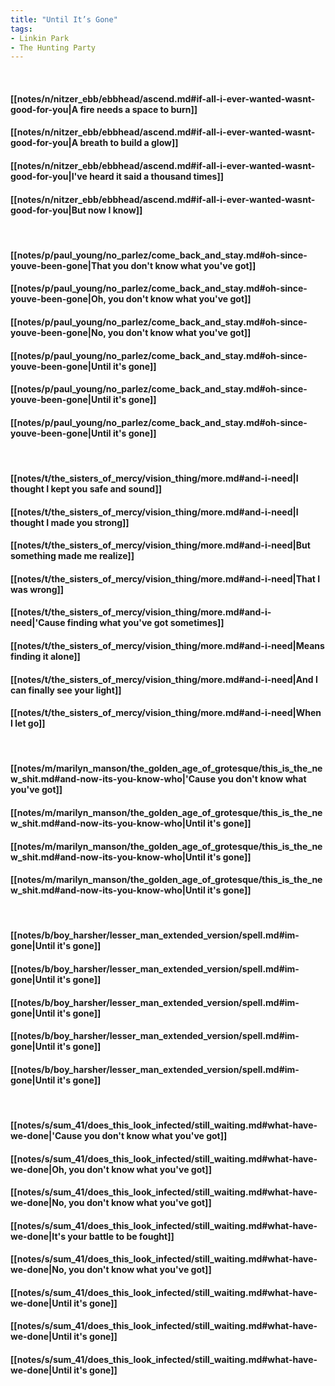```yaml
---
title: "Until It’s Gone"
tags:
- Linkin Park
- The Hunting Party
---
```

&nbsp;
#### [[notes/n/nitzer_ebb/ebbhead/ascend.md#if-all-i-ever-wanted-wasnt-good-for-you|A fire needs a space to burn]]
#### [[notes/n/nitzer_ebb/ebbhead/ascend.md#if-all-i-ever-wanted-wasnt-good-for-you|A breath to build a glow]]
#### [[notes/n/nitzer_ebb/ebbhead/ascend.md#if-all-i-ever-wanted-wasnt-good-for-you|I've heard it said a thousand times]]
#### [[notes/n/nitzer_ebb/ebbhead/ascend.md#if-all-i-ever-wanted-wasnt-good-for-you|But now I know]]
&nbsp;
#### [[notes/p/paul_young/no_parlez/come_back_and_stay.md#oh-since-youve-been-gone|That you don't know what you've got]]
#### [[notes/p/paul_young/no_parlez/come_back_and_stay.md#oh-since-youve-been-gone|Oh, you don't know what you've got]]
#### [[notes/p/paul_young/no_parlez/come_back_and_stay.md#oh-since-youve-been-gone|No, you don't know what you've got]]
#### [[notes/p/paul_young/no_parlez/come_back_and_stay.md#oh-since-youve-been-gone|Until it's gone]]
#### [[notes/p/paul_young/no_parlez/come_back_and_stay.md#oh-since-youve-been-gone|Until it's gone]]
#### [[notes/p/paul_young/no_parlez/come_back_and_stay.md#oh-since-youve-been-gone|Until it's gone]]
&nbsp;
#### [[notes/t/the_sisters_of_mercy/vision_thing/more.md#and-i-need|I thought I kept you safe and sound]]
#### [[notes/t/the_sisters_of_mercy/vision_thing/more.md#and-i-need|I thought I made you strong]]
#### [[notes/t/the_sisters_of_mercy/vision_thing/more.md#and-i-need|But something made me realize]]
#### [[notes/t/the_sisters_of_mercy/vision_thing/more.md#and-i-need|That I was wrong]]
#### [[notes/t/the_sisters_of_mercy/vision_thing/more.md#and-i-need|'Cause finding what you've got sometimes]]
#### [[notes/t/the_sisters_of_mercy/vision_thing/more.md#and-i-need|Means finding it alone]]
#### [[notes/t/the_sisters_of_mercy/vision_thing/more.md#and-i-need|And I can finally see your light]]
#### [[notes/t/the_sisters_of_mercy/vision_thing/more.md#and-i-need|When I let go]]
&nbsp;
#### [[notes/m/marilyn_manson/the_golden_age_of_grotesque/this_is_the_new_shit.md#and-now-its-you-know-who|'Cause you don't know what you've got]]
#### [[notes/m/marilyn_manson/the_golden_age_of_grotesque/this_is_the_new_shit.md#and-now-its-you-know-who|Until it's gone]]
#### [[notes/m/marilyn_manson/the_golden_age_of_grotesque/this_is_the_new_shit.md#and-now-its-you-know-who|Until it's gone]]
#### [[notes/m/marilyn_manson/the_golden_age_of_grotesque/this_is_the_new_shit.md#and-now-its-you-know-who|Until it's gone]]
&nbsp;
#### [[notes/b/boy_harsher/lesser_man_extended_version/spell.md#im-gone|Until it's gone]]
#### [[notes/b/boy_harsher/lesser_man_extended_version/spell.md#im-gone|Until it's gone]]
#### [[notes/b/boy_harsher/lesser_man_extended_version/spell.md#im-gone|Until it's gone]]
#### [[notes/b/boy_harsher/lesser_man_extended_version/spell.md#im-gone|Until it's gone]]
#### [[notes/b/boy_harsher/lesser_man_extended_version/spell.md#im-gone|Until it's gone]]
&nbsp;
#### [[notes/s/sum_41/does_this_look_infected/still_waiting.md#what-have-we-done|'Cause you don't know what you've got]]
#### [[notes/s/sum_41/does_this_look_infected/still_waiting.md#what-have-we-done|Oh, you don't know what you've got]]
#### [[notes/s/sum_41/does_this_look_infected/still_waiting.md#what-have-we-done|No, you don't know what you've got]]
#### [[notes/s/sum_41/does_this_look_infected/still_waiting.md#what-have-we-done|It's your battle to be fought]]
#### [[notes/s/sum_41/does_this_look_infected/still_waiting.md#what-have-we-done|No, you don't know what you've got]]
#### [[notes/s/sum_41/does_this_look_infected/still_waiting.md#what-have-we-done|Until it's gone]]
#### [[notes/s/sum_41/does_this_look_infected/still_waiting.md#what-have-we-done|Until it's gone]]
#### [[notes/s/sum_41/does_this_look_infected/still_waiting.md#what-have-we-done|Until it's gone]]
